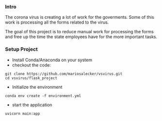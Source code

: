 
### Intro

The corona virus is creating a lot of work for the goverments.
Some of this work is processing all the forms related to the virus.

The goal of this project is to reduce manual work for processing the forms and free up the time the
state employees have for the more important tasks.


### Setup Project

* Install Conda/Anaconda on your system
* checkout the code:
```
git clone https://github.com/mariosalecker/vsvirus.git
cd vsvirus/flask_project
``` 

* Initialize the environment
```
conda env create -f environment.yml
```

* start the application
```
uvicorn main:app
```